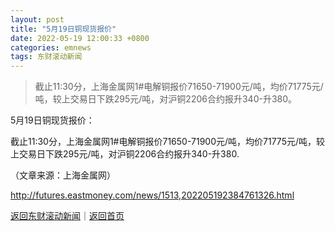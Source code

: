 ```yaml
---
layout: post
title: "5月19日铜现货报价"
date: 2022-05-19 12:00:33 +0800
categories: emnews
tags: 东财滚动新闻
---
```

> 截止11:30分，上海金属网1#电解铜报价71650-71900元/吨，均价71775元/吨，较上交易日下跌295元/吨，对沪铜2206合约报升340-升380。

<p>5月19日铜现货报价：</p>
 <p>截止11:30分，上海金属网1#电解铜报价71650-71900元/吨，均价71775元/吨，较上交易日下跌295元/吨，对沪铜2206合约报升340-升380.</p><p class="em_media">（文章来源：上海金属网）</p>

<http://futures.eastmoney.com/news/1513,202205192384761326.html>

[返回东财滚动新闻](//finews.withounder.com/emnews/)｜[返回首页](//finews.withounder.com/)